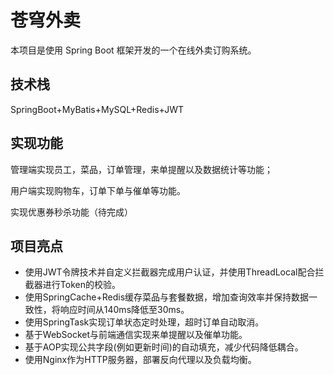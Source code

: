 # 苍穹外卖

本项目是使用 Spring Boot 框架开发的一个在线外卖订购系统。

## 技术栈

SpringBoot+MyBatis+MySQL+Redis+JWT

## 实现功能

管理端实现员工，菜品，订单管理，来单提醒以及数据统计等功能；

用户端实现购物车，订单下单与催单等功能。

实现优惠券秒杀功能（待完成）

## 项目亮点

- 使用JWT令牌技术并自定义拦截器完成用户认证，并使用ThreadLocal配合拦截器进行Token的校验。
- 使用SpringCache+Redis缓存菜品与套餐数据，增加查询效率并保持数据一致性，将响应时间从140ms降低至30ms。
- 使用SpringTask实现订单状态定时处理，超时订单自动取消。
- 基于WebSocket与前端通信实现来单提醒以及催单功能。
- 基于AOP实现公共字段(例如更新时间)的自动填充，减少代码降低耦合。
- 使用Nginx作为HTTP服务器，部署反向代理以及负载均衡。

